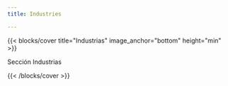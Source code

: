 ```yaml
---
title: Industries

---
```


<!--add blocks of content here to add more sections to the  page -->

{{< blocks/cover title="Industrias" image_anchor="bottom" height="min" >}}

<p class="lead mt-5">Sección Industrias
</p>


{{< /blocks/cover >}}


